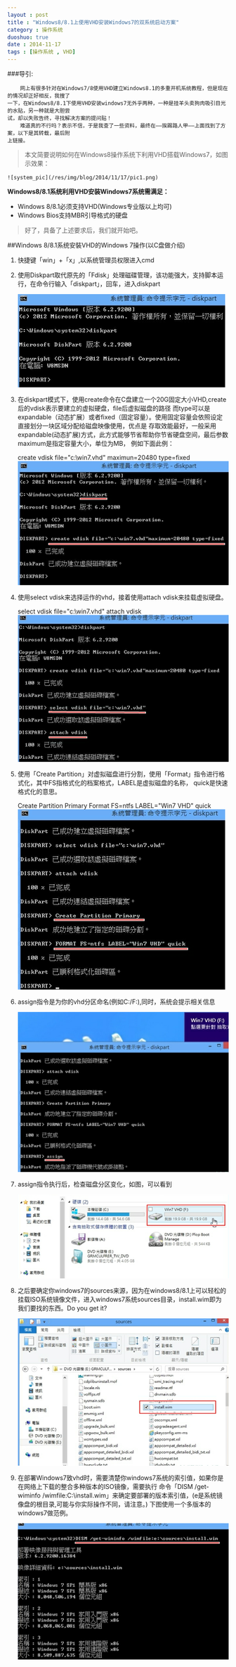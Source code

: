 ```yaml
---
layout : post
title : "Windows8/8.1上使用VHD安装Windows7的双系统启动方案"
category : 操作系统
duoshuo: true
date : 2014-11-17
tags : [操作系统 , VHD]
---
```


###导引:

		网上有很多针对在Windows7/8使用VHD建立Windows8.1的多重开机系统教程，但是现在的情况却正好相反，我搜了
	一下，在Windows8/8.1下使用VHD安装windows7无外乎两种，一种是挂羊头卖狗肉吸引目光的水贴，另一种就是大胆尝
	试，却以失败告终，寻找解决方案的提问贴！
		难道真的不行吗？表示不信，于是我查了一些资料，最终在——挨踢路人甲——上面找到了方案，以下是其转载，最后附
	上链接。

<!-- more -->

>本文简要说明如何在Windows8操作系统下利用VHD搭载Windows7，如图示效果：

	![system_pic](/res/img/blog/2014/11/17/pic1.png)

**Windows8/8.1系统利用VHD安装Windows7系统需满足：**

- Windows 8/8.1必须支持VHD(Windows专业版以上均可)
- Windows Bios支持MBR引导格式的硬盘

>好了，具备了上述要求后，我们就开始吧。

##Windows 8/8.1系统安裝VHD的Windows 7操作(以C盘做介绍)

1. 快捷键「win」+「x」,以系统管理员权限进入cmd
2. 使用Diskpart取代原先的「Fdisk」处理磁碟管理，该功能强大，支持脚本运行，在命令行输入「diskpart」，回车，进入diskpart 

	![diskpart1](/res/img/blog/2014/11/17/pic2.png)
	
3. 在diskpart模式下，使用create命令在C盘建立一个20G固定大小VHD,create后的vdisk表示要建立的虚拟硬盘，file后虚拟磁盘的路径
而type可以是expandable（动态扩展）或者fixed（固定容量）。使用固定容量会依照设定直接划分一块区域分配给磁盘映像使用，优点是
存取效能最好，一般采用expandable(动态扩展)方式，此方式能够节省帮助你节省硬盘空间，最后参数maximum是指定容量大小，单位为MB，
例如下面此例：

	create vdisk file="c:\win7.vhd" maximun=20480 type=fixed
	![diskpart3](/res/img/blog/2014/11/17/pic3.png)
	
4. 使用select vdisk来选择运作的vhd，接着使用attach vdisk来挂载虚拟硬盘。

	select vdisk file="c:\win7.vhd"
	attach vdisk
	![diskpart4](/res/img/blog/2014/11/17/pic4.png)
	
5. 使用「Create Partition」对虚拟磁盘进行分割，使用「Format」指令进行格式化，其中FS指格式化的档案格式，LABEL是虚拟磁盘的名称，
quick是快速格式化的意思。

	Create Partition Primary
	Format  FS=ntfs LABEL="Win7 VHD" quick
	![diskpart5](/res/img/blog/2014/11/17/pic5.png)

6. assign指令是为你的vhd分区命名(例如C:/F:),同时，系统会提示相关信息

	![diskpart6](/res/img/blog/2014/11/17/pic6.png)
	
7. assign指令执行后，检查磁盘分区变化，如图，可以看到

	![diskpart7](/res/img/blog/2014/11/17/pic7.png)
	
8. 之后要确定你windows7的sources来源，因为在windows8/8.1上可以轻松的挂载ISO系统镜像文件，进入windows7系统sources目录，install.wim即为
我们要找的东西。Do you get it?
	
	![diskpart8](/res/img/blog/2014/11/17/pic8.png)
	
9. 在部署Windows7致vhd时，需要清楚你windows7系统的索引值，如果你是在网络上下载的整合多种版本的ISO镜像，需要执行
命令「DISM /get-wiminfo /wimfile:C:\install.wim」来确定要部署的版本索引值，(e是系统镜像盘的根目录,可能与你实际操作不同，请注意。)
下图使用一个多版本的windows7做范例。

	![diskpart9](/res/img/blog/2014/11/17/pic9.png)